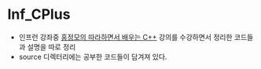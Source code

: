 # Inf_CPlus

* 인프런 강좌중 [홍정모의 따라하면서 배우는 C++](https://www.inflearn.com/course/following-c-plus/dashboard) 강의를 수강하면서 정리한 코드들과 설명을 따로 정리
* source 디렉터리에는 공부한 코드들이 담겨져 있다.

